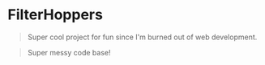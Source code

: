 # FilterHoppers

> Super cool project for fun since I'm burned out of web development.

> Super messy code base!
